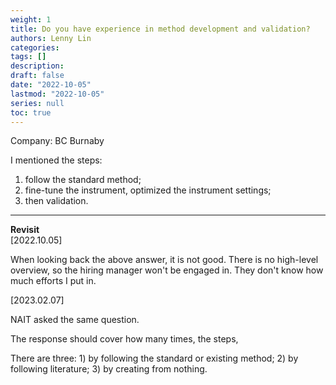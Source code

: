 ```yaml
---
weight: 1
title: Do you have experience in method development and validation?
authors: Lenny Lin
categories: 
tags: []
description: 
draft: false
date: "2022-10-05"
lastmod: "2022-10-05"
series: null
toc: true
---
```


Company: BC Burnaby  

I mentioned the steps:  
1) follow the standard method;  
2) fine-tune the instrument, optimized the instrument settings;
3) then validation.

---

**Revisit**  
[2022.10.05]    

When looking back the above answer, it is not good.  There is no high-level overview, so the hiring manager won't be engaged in.  They don't know how much efforts I put in.


[2023.02.07]  

NAIT asked the same question.  

The response should cover how many times, the steps,

There are three: 1) by following the standard or existing method; 2) by following literature; 3) by creating from nothing.
